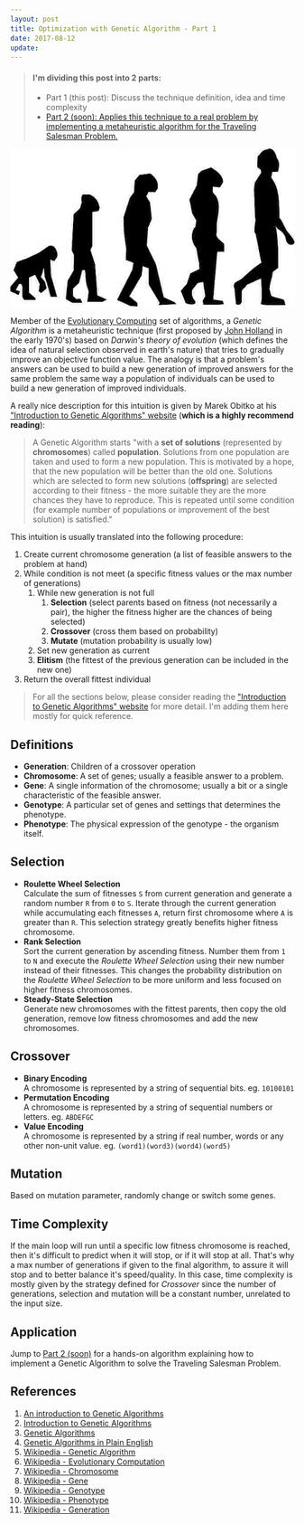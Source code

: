 ```yaml
---
layout: post
title: Optimization with Genetic Algorithm - Part 1
date: 2017-08-12
update:
---
```


> #### I'm dividing this post into 2 parts:
> - Part 1 (this post): Discuss the technique definition, idea and time complexity 
> - [Part 2 (soon): Applies this technique to a real problem by implementing a metaheuristic algorithm for the Traveling Salesman Problem.]()

![Evolutionary Computing](/img/evolution.jpg)

Member of the [Evolutionary Computing](https://en.wikipedia.org/wiki/Evolutionary_computation) set of algorithms, a *Genetic Algorithm* is a metaheuristic technique (first proposed by [John Holland](https://pt.wikipedia.org/wiki/John_Henry_Holland) in the early 1970's) based on *Darwin's theory of evolution* (which defines the idea of natural selection observed in earth's nature) that tries to gradually improve an objective function value. The analogy is that a problem's answers can be used to build a new generation of improved answers for the same problem the same way a population of individuals can be used to build a new generation of improved individuals. 

A really nice description for this intuition is given by Marek Obitko at his ["Introduction to Genetic Algorithms" website](http://www.obitko.com/tutorials/genetic-algorithms/index.php) (**which is a highly recommend reading**):
> A Genetic Algorithm starts "with a **set of solutions** (represented by **chromosomes**) called **population**. Solutions from one population are taken and used to form a new population. This is motivated by a hope, that the new population will be better than the old one. Solutions which are selected to form new solutions (**offspring**) are selected according to their fitness - the more suitable they are the more chances they have to reproduce. This is repeated until some condition (for example number of populations or improvement of the best solution) is satisfied."

This intuition is usually translated into the following procedure:

1. Create current chromosome generation (a list of feasible answers to the problem at hand)
1. While condition is not meet (a specific fitness values or the max number of generations)
    1. While new generation is not full
        1. **Selection** (select parents based on fitness (not necessarily a pair), the higher the fitness higher are the chances of being selected)
        1. **Crossover** (cross them based on probability)
        1. **Mutate** (mutation probability is usually low)
    1. Set new generation as current
    1. **Elitism** (the fittest of the previous generation can be included in the new one)
1. Return the overall fittest individual

>For all the sections below, please consider reading the ["Introduction to Genetic Algorithms" website](http://www.obitko.com/tutorials/genetic-algorithms/index.php) for more detail. I'm adding them here mostly for quick reference.

Definitions
---
- **Generation**: Children of a crossover operation
- **Chromosome**: A set of genes; usually a feasible answer to a problem.
- **Gene**: A single information of the chromosome; usually a bit or a single characteristic of the feasible answer.
- **Genotype**: A particular set of genes and settings that determines the phenotype.
- **Phenotype**: The physical expression of the genotype - the organism itself.

Selection
---
- **Roulette Wheel Selection**  
Calculate the sum of fitnesses <code>S</code> from current generation and generate a random number <code>R</code> from <code>0</code> to <code>S</code>. Iterate through the current generation while accumulating each fitnesses <code>A</code>, return first chromosome where <code>A</code> is greater than <code>R</code>. This selection strategy greatly benefits higher fitness chromosome.
- **Rank Selection**  
Sort the current generation by ascending fitness. Number them from <code>1</code> to <code>N</code> and execute the *Roulette Wheel Selection* using their new number instead of their fitnesses. This changes the probability distribution on the *Roulette Wheel Selection* to be more uniform and less focused on higher fitness chromosomes.
- **Steady-State Selection**  
Generate new chromosomes with the fittest parents, then copy the old generation, remove low fitness chromosomes and add the new chromosomes.

Crossover
---
- **Binary Encoding**  
A chromosome is represented by a string of sequential bits. eg. <code>10100101</code>
- **Permutation Encoding**  
A chromosome is represented by a string of sequential numbers or letters. eg. <code>ABDEFGC</code> 
- **Value Encoding**  
A chromosome is represented by a string if real number, words or any other non-unit value. eg. <code>(word1)(word3)(word4)(word5)</code>

Mutation
---
Based on mutation parameter, randomly change or switch some genes.

Time Complexity
---
If the main loop will run until a specific low fitness chromosome is reached, then it's difficult to predict when it will stop, or if it will stop at all. That's why a max number of generations if given to the final algorithm, to assure it will stop and to better balance it's speed/quality. In this case, time complexity is mostly given by the strategy defined for *Crossover* since the number of generations, selection and mutation will be a constant number, unrelated to the input size.

Application
---
Jump to [Part 2 (soon)]() for a hands-on algorithm explaining how to implement a Genetic Algorithm to solve the Traveling Salesman Problem.

References
---
1. [An introduction to Genetic Algorithms](https://mitpress.mit.edu/books/introduction-genetic-algorithms)
1. [Introduction to Genetic Algorithms](http://www.obitko.com/tutorials/genetic-algorithms/index.php)
1. [Genetic Algorithms](https://www.doc.ic.ac.uk/~nd/surprise_96/journal/vol1/hmw/article1.html)
1. [Genetic Algorithms in Plain English](http://www.ai-junkie.com/ga/intro/gat1.html)
1. [Wikipedia - Genetic Algorithm](https://en.wikipedia.org/wiki/Genetic_algorithm)
1. [Wikipedia - Evolutionary Computation](https://en.wikipedia.org/wiki/Evolutionary_computation)
1. [Wikipedia - Chromosome](https://en.wikipedia.org/wiki/Chromosome)
1. [Wikipedia - Gene](https://en.wikipedia.org/wiki/Gene)
1. [Wikipedia - Genotype](https://en.wikipedia.org/wiki/Genotype)
1. [Wikipedia - Phenotype](https://en.wikipedia.org/wiki/Phenotype)
1. [Wikipedia - Generation](https://en.wikipedia.org/wiki/Generation)
